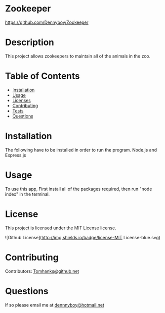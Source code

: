 

  # Zookeeper
  https://github.com/Dennyboy/Zookeeper
  # Description
  This project allows zookeepers to maintain all of the animals in the zoo.
  # Table of Contents
  * [Installation](#installation)
  * [Usage](#usage)
  * [Licenses](#licenses)
  * [Contributing](#contributing)
  * [Tests](#tests)
  * [Questions](#questions)
  # Installation
  The following have to be installed in order to run the program.
  Node.js and Express.js
  # Usage
  To use this app, First install all of the packages required, then run "node index" in the terminal.
  # License
  This project is licensed under the MIT License license.
  
![Github License](http://img.shields.io/badge/license-MIT License-blue.svg)

  # Contributing 
  Contributors: Tomhanks@github.net

  # Questions
  If so please email me at dennnyboy@hotmail.net

  

  

